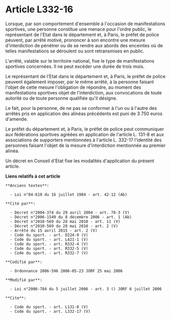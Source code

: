 # Article L332-16

Lorsque, par son comportement d'ensemble à l'occasion de manifestations sportives, une personne constitue une menace pour
l'ordre public, le représentant de l'Etat dans le département et, à Paris, le préfet de police peuvent, par arrêté motivé,
prononcer à son encontre une mesure d'interdiction de pénétrer ou de se rendre aux abords des enceintes où de telles
manifestations se déroulent ou sont retransmises en public.

L'arrêté, valable sur le territoire national, fixe le type de manifestations sportives concernées. Il ne peut excéder une
durée de trois mois. 

Le représentant de l'Etat dans le département et, à Paris, le préfet de police peuvent également imposer, par le même arrêté,
à la personne faisant l'objet de cette mesure l'obligation de répondre, au moment des manifestations sportives objet de
l'interdiction, aux convocations de toute autorité ou de toute personne qualifiée qu'il désigne. 

Le fait, pour la personne, de ne pas se conformer à l'un ou à l'autre des arrêtés pris en application des alinéas précédents
est puni de 3 750 euros d'amende. 

Le préfet du département et, à Paris, le préfet de police peut communiquer aux fédérations sportives agréées en application
de l'article L. 131-8 et aux associations de supporters mentionnées à l'article L. 332-17 l'identité des personnes faisant
l'objet de la mesure d'interdiction mentionnée au premier alinéa. 

Un décret en Conseil d'Etat fixe les modalités d'application du présent article.

**Liens relatifs à cet article**

	**Anciens textes**:

	  - Loi n°84-610 du 16 juillet 1984 - art. 42-12 (Ab)

	**Cité par**:

	  - Décret n°2004-374 du 29 avril 2004 - art. 78-3 (V)
	  - Décret n°2006-1549 du 8 décembre 2006 - art. 1 (Ab)
	  - Décret n°2010-569 du 28 mai 2010 - art. 11 (V)
	  - Décret n°2010-569 du 28 mai 2010 - art. 2 (V)
	  - Arrêté du 15 avril 2015 - art. 2 (V)
	  - Code du sport. - art. D224-9 (V)
	  - Code du sport. - art. L421-1 (V)
	  - Code du sport. - art. R332-4 (V)
	  - Code du sport. - art. R332-5 (V)
	  - Code du sport. - art. R332-7 (V)

	**Codifié par**:

	  - Ordonnance 2006-596 2006-05-23 JORF 25 mai 2006

	**Modifié par**:

	  - Loi n°2006-784 du 5 juillet 2006 - art. 3 () JORF 6 juillet 2006

	**Cite**:

	  - Code du sport. - art. L131-8 (V)
	  - Code du sport. - art. L332-17 (V)
